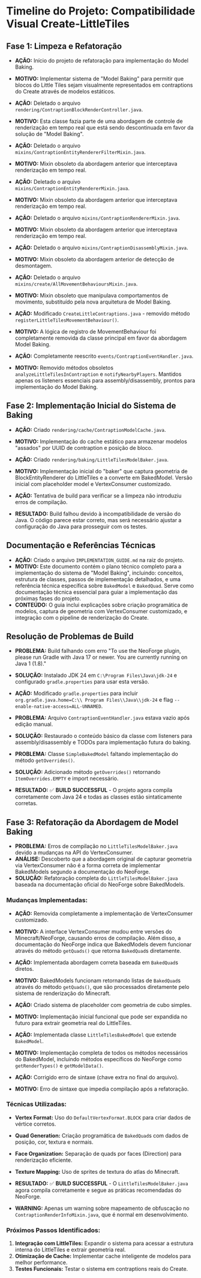 # Timeline do Projeto: Compatibilidade Visual Create-LittleTiles

## Fase 1: Limpeza e Refatoração

- **AÇÃO:** Início do projeto de refatoração para implementação do Model Baking.
- **MOTIVO:** Implementar sistema de "Model Baking" para permitir que blocos do Little Tiles sejam visualmente representados em contraptions do Create através de modelos estáticos.

- **AÇÃO:** Deletado o arquivo `rendering/ContraptionBlockRenderController.java`.
- **MOTIVO:** Esta classe fazia parte de uma abordagem de controle de renderização em tempo real que está sendo descontinuada em favor da solução de "Model Baking".

- **AÇÃO:** Deletado o arquivo `mixins/ContraptionEntityRendererFilterMixin.java`.
- **MOTIVO:** Mixin obsoleto da abordagem anterior que interceptava renderização em tempo real.

- **AÇÃO:** Deletado o arquivo `mixins/ContraptionEntityRendererMixin.java`.
- **MOTIVO:** Mixin obsoleto da abordagem anterior que interceptava renderização em tempo real.

- **AÇÃO:** Deletado o arquivo `mixins/ContraptionRendererMixin.java`.
- **MOTIVO:** Mixin obsoleto da abordagem anterior que interceptava renderização em tempo real.

- **AÇÃO:** Deletado o arquivo `mixins/ContraptionDisassemblyMixin.java`.
- **MOTIVO:** Mixin obsoleto da abordagem anterior de detecção de desmontagem.

- **AÇÃO:** Deletado o arquivo `mixins/create/AllMovementBehavioursMixin.java`.
- **MOTIVO:** Mixin obsoleto que manipulava comportamentos de movimento, substituído pela nova arquitetura de Model Baking.

- **AÇÃO:** Modificado `CreateLittleContraptions.java` - removido método `registerLittleTilesMovementBehaviour()`.
- **MOTIVO:** A lógica de registro de MovementBehaviour foi completamente removida da classe principal em favor da abordagem Model Baking.

- **AÇÃO:** Completamente reescrito `events/ContraptionEventHandler.java`.
- **MOTIVO:** Removido métodos obsoletos `analyzeLittleTilesInContraption` e `notifyNearbyPlayers`. Mantidos apenas os listeners essenciais para assembly/disassembly, prontos para implementação do Model Baking.

## Fase 2: Implementação Inicial do Sistema de Baking

- **AÇÃO:** Criado `rendering/cache/ContraptionModelCache.java`.
- **MOTIVO:** Implementação do cache estático para armazenar modelos "assados" por UUID de contraption e posição de bloco.

- **AÇÃO:** Criado `rendering/baking/LittleTilesModelBaker.java`.
- **MOTIVO:** Implementação inicial do "baker" que captura geometria de BlockEntityRenderer do LittleTiles e a converte em BakedModel. Versão inicial com placeholder model e VertexConsumer customizado.

- **AÇÃO:** Tentativa de build para verificar se a limpeza não introduziu erros de compilação.
- **RESULTADO:** Build falhou devido à incompatibilidade de versão do Java. O código parece estar correto, mas será necessário ajustar a configuração do Java para prosseguir com os testes.

## Documentação e Referências Técnicas

- **AÇÃO:** Criado o arquivo `IMPLEMENTATION_GUIDE.md` na raiz do projeto.
- **MOTIVO:** Este documento contém o plano técnico completo para a implementação do sistema de "Model Baking", incluindo: conceitos, estrutura de classes, passos de implementação detalhados, e uma referência técnica específica sobre `BakedModel` e `BakedQuad`. Serve como documentação técnica essencial para guiar a implementação das próximas fases do projeto.
- **CONTEÚDO:** O guia inclui explicações sobre criação programática de modelos, captura de geometria com VertexConsumer customizado, e integração com o pipeline de renderização do Create.

## Resolução de Problemas de Build

- **PROBLEMA:** Build falhando com erro "To use the NeoForge plugin, please run Gradle with Java 17 or newer. You are currently running on Java 1 (1.8)."
- **SOLUÇÃO:** Instalado JDK 24 em `C:\Program Files\Java\jdk-24` e configurado `gradle.properties` para usar esta versão.
- **AÇÃO:** Modificado `gradle.properties` para incluir `org.gradle.java.home=C:\\ Program Files\\Java\\jdk-24` e flag `--enable-native-access=ALL-UNNAMED`.

- **PROBLEMA:** Arquivo `ContraptionEventHandler.java` estava vazio após edição manual.
- **SOLUÇÃO:** Restaurado o conteúdo básico da classe com listeners para assembly/disassembly e TODOs para implementação futura do baking.

- **PROBLEMA:** Classe `SimpleBakedModel` faltando implementação do método `getOverrides()`.
- **SOLUÇÃO:** Adicionado método `getOverrides()` retornando `ItemOverrides.EMPTY` e import necessário.

- **RESULTADO:** ✅ **BUILD SUCCESSFUL** - O projeto agora compila corretamente com Java 24 e todas as classes estão sintaticamente corretas.

## Fase 3: Refatoração da Abordagem de Model Baking

- **PROBLEMA:** Erros de compilação no `LittleTilesModelBaker.java` devido a mudanças na API do VertexConsumer.
- **ANÁLISE:** Descoberto que a abordagem original de capturar geometria via VertexConsumer não é a forma correta de implementar BakedModels segundo a documentação do NeoForge.
- **SOLUÇÃO:** Refatoração completa do `LittleTilesModelBaker.java` baseada na documentação oficial do NeoForge sobre BakedModels.

### Mudanças Implementadas:

- **AÇÃO:** Removida completamente a implementação de VertexConsumer customizado.
- **MOTIVO:** A interface VertexConsumer mudou entre versões do Minecraft/NeoForge, causando erros de compilação. Além disso, a documentação do NeoForge indica que BakedModels devem funcionar através do método `getQuads()` que retorna `BakedQuad`s diretamente.

- **AÇÃO:** Implementada abordagem correta baseada em `BakedQuad`s diretos.
- **MOTIVO:** BakedModels funcionam retornando listas de `BakedQuad`s através do método `getQuads()`, que são processados diretamente pelo sistema de renderização do Minecraft.

- **AÇÃO:** Criado sistema de placeholder com geometria de cubo simples.
- **MOTIVO:** Implementação inicial funcional que pode ser expandida no futuro para extrair geometria real do LittleTiles.

- **AÇÃO:** Implementada classe `LittleTilesBakedModel` que extende `BakedModel`.
- **MOTIVO:** Implementação completa de todos os métodos necessários do BakedModel, incluindo métodos específicos do NeoForge como `getRenderTypes()` e `getModelData()`.

- **AÇÃO:** Corrigido erro de sintaxe (chave extra no final do arquivo).
- **MOTIVO:** Erro de sintaxe que impedia compilação após a refatoração.

### Técnicas Utilizadas:

- **Vertex Format:** Uso do `DefaultVertexFormat.BLOCK` para criar dados de vértice corretos.
- **Quad Generation:** Criação programática de `BakedQuad`s com dados de posição, cor, textura e normais.
- **Face Organization:** Separação de quads por faces (Direction) para renderização eficiente.
- **Texture Mapping:** Uso de sprites de textura do atlas do Minecraft.

- **RESULTADO:** ✅ **BUILD SUCCESSFUL** - O `LittleTilesModelBaker.java` agora compila corretamente e segue as práticas recomendadas do NeoForge.
- **WARNING:** Apenas um warning sobre mapeamento de obfuscação no `ContraptionRenderInfoMixin.java`, que é normal em desenvolvimento.

### Próximos Passos Identificados:

1. **Integração com LittleTiles:** Expandir o sistema para acessar a estrutura interna do LittleTiles e extrair geometria real.
2. **Otimização de Cache:** Implementar cache inteligente de modelos para melhor performance.
3. **Testes Funcionais:** Testar o sistema em contraptions reais do Create.
